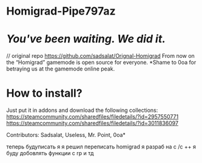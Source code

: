 # Homigrad-Pipe797az
# _You've been waiting. We did it._ 
// original repo https://github.com/sadsalat/Orignal-Homigrad
From now on the “Homigrad” gamemode is open source for everyone.
*Shame to 0oa for betraying us at the gamemode online peak. 
# How to install?
Just put it in addons and download the following collections:
https://steamcommunity.com/sharedfiles/filedetails/?id=2957550771
https://steamcommunity.com/sharedfiles/filedetails/?id=3011836097

Contributors: Sadsalat, Useless, Mr. Point, 0oa*


теперь будуписать я 
я решил переписать homigrad 
я разраб на c /c ++
я буду добовлять функции с rp и тд
